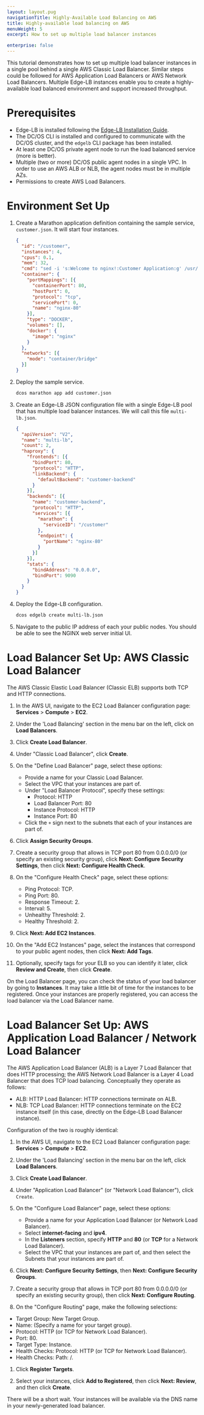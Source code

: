 ```yaml
---
layout: layout.pug
navigationTitle: Highly-Available Load Balancing on AWS
title: Highly-available load balancing on AWS
menuWeight: 5
excerpt: How to set up multiple load balancer instances

enterprise: false
---
```


This tutorial demonstrates how to set up multiple load balancer instances in a single pool behind a single AWS Classic Load Balancer. Similar steps could be followed for AWS Application Load Balancers or AWS Network Load Balancers. Multiple Edge-LB instances enable you to create a highly-available load balanced environment and support increased throughput.

# Prerequisites

* Edge-LB is installed following the [Edge-LB Installation Guide](/services/edge-lb/1.2/installing).
* The DC/OS CLI is installed and configured to communicate with the DC/OS cluster, and the `edgelb` CLI package has been installed.
* At least one DC/OS private agent node to run the load balanced service (more is better).
* Multiple (two or more) DC/OS public agent nodes in a single VPC. In order to use an AWS ALB or NLB, the agent nodes must be in multiple AZs.
* Permissions to create AWS Load Balancers.

# Environment Set Up

1. Create a Marathon application definition containing the sample service, `customer.json`. It will start four instances.

   ```json
   {
     "id": "/customer",
     "instances": 4,
     "cpus": 0.1,
     "mem": 32,
     "cmd": "sed -i 's:Welcome to nginx!:Customer Application:g' /usr/share/nginx/html/index.html; nginx -g 'daemon off;'",
     "container": {
       "portMappings": [{
         "containerPort": 80,
         "hostPort": 0,
         "protocol": "tcp",
         "servicePort": 0,
         "name": "nginx-80"
       }],
       "type": "DOCKER",
       "volumes": [],
       "docker": {
         "image": "nginx"
       }
     },
     "networks": [{
       "mode": "container/bridge"
     }]
   }
   ```

1. Deploy the sample service.

   ```bash
   dcos marathon app add customer.json
   ```

1. Create an Edge-LB JSON configuration file with a single Edge-LB pool that has multiple load balancer instances. We will call this file `multi-lb.json`.

   ```json
   {
     "apiVersion": "V2",
     "name": "multi-lb",
     "count": 2,
     "haproxy": {
       "frontends": [{
         "bindPort": 80,
         "protocol": "HTTP",
         "linkBackend": {
           "defaultBackend": "customer-backend"
         }
       }],
       "backends": [{
         "name": "customer-backend",
         "protocol": "HTTP",
         "services": [{
           "marathon": {
             "serviceID": "/customer"
           },
           "endpoint": {
             "portName": "nginx-80"
           }
         }]
       }],
       "stats": {
         "bindAddress": "0.0.0.0",
         "bindPort": 9090
       }
     }
   }
   ```

1. Deploy the Edge-LB configuration.

   ```bash
   dcos edgelb create multi-lb.json
   ```

1. Navigate to the public IP address of each your public nodes. You should be able to see the NGINX web server initial UI.

# Load Balancer Set Up: AWS Classic Load Balancer

The AWS Classic Elastic Load Balancer (Classic ELB) supports both TCP and HTTP connections.

1. In the AWS UI, navigate to the EC2 Load Balancer configuration page: **Services** > **Compute** > **EC2**.

1. Under the 'Load Balancing' section in the menu bar on the left, click on **Load Balancers**.

1. Click **Create Load Balancer**.

1. Under "Classic Load Balancer", click **Create**.

1. On the "Define Load Balancer" page, select these options:
    * Provide a name for your Classic Load Balancer.
    * Select the VPC that your instances are part of.
    * Under "Load Balancer Protocol", specify these settings:
        - Protocol: HTTP
        - Load Balancer Port: 80
        - Instance Protocol: HTTP
        - Instance Port: 80
    * Click the `+` sign next to the subnets that each of your instances are part of.

1. Click **Assign Security Groups**.

1. Create a security group that allows in TCP port 80 from 0.0.0.0/0 (or specify an existing security group), click **Next: Configure Security Settings**, then click **Next: Configure Health Check**.

1. On the "Configure Health Check" page, select these options:
    * Ping Protocol: TCP.
    * Ping Port: 80.
    * Response Timeout: 2.
    * Interval: 5.
    * Unhealthy Threshold: 2.
    * Healthy Threshold: 2.

1. Click **Next: Add EC2 Instances**.

1. On the "Add EC2 Instances" page, select the instances that correspond to your public agent nodes, then click **Next: Add Tags**.

1. Optionally, specify tags for your ELB so you can identify it later, click **Review and Create**, then click **Create**.

On the Load Balancer page, you can check the status of your load balancer by going to **Instances**. It may take a little bit of time for the instances to be registered. Once your instances are properly registered, you can access the load balancer via the Load Balancer name.

# Load Balancer Set Up: AWS Application Load Balancer / Network Load Balancer

The AWS Application Load Balancer (ALB) is a Layer 7 Load Balancer that does HTTP processing; the AWS Network Load Balancer is a Layer 4 Load Balancer that does TCP load balancing. Conceptually they operate as follows:

- ALB: HTTP Load Balancer: HTTP connections terminate on ALB.  
- NLB: TCP Load Balancer: HTTP connections terminate on the EC2 instance itself (in this case, directly on the Edge-LB Load Balancer instance).

Configuration of the two is roughly identical:

1. In the AWS UI, navigate to the EC2 Load Balancer configuration page: **Services** > **Compute** > **EC2**.

1. Under the 'Load Balancing' section in the menu bar on the left, click **Load Balancers**.

1. Click **Create Load Balancer**.

1. Under "Application Load Balancer" (or "Network Load Balancer"), click `Create`.

1. On the "Configure Load Balancer" page, select these options:
    * Provide a name for your Application Load Balancer (or Network Load Balancer).
    * Select **internet-facing** and **ipv4**.
    * In the **Listeners** section, specify **HTTP** and **80** (or **TCP** for a Network Load Balancer).
    * Select the VPC that your instances are part of, and then select the Subnets that your instances are part of.

1. Click **Next: Configure Security Settings**, then **Next: Configure Security Groups**.

1. Create a security group that allows in TCP port 80 from 0.0.0.0/0 (or specify an existing security group), then click **Next: Configure Routing**.

1. On the "Configure Routing" page, make the following selections:
  * Target Group: New Target Group.
  * Name: (Specify a name for your target group).
  * Protocol: HTTP (or TCP for Network Load Balancer).
  * Port: 80.
  * Target Type: Instance.
  * Health Checks: Protocol: HTTP (or TCP for Network Load Balancer).
  * Health Checks: Path: /.

1. Click **Register Targets**.

1. Select your instances, click **Add to Registered**, then click **Next: Review**, and then click **Create**.

There will be a short wait. Your instances will be available via the DNS name in your newly-generated load balancer.
